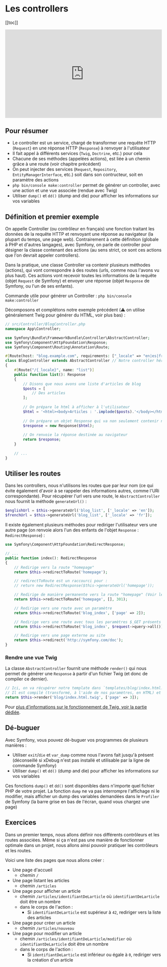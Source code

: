 # Les controllers

[[toc]]

<div style="position: relative; padding-bottom: 56.25%; height: 0;"><iframe src="https://www.loom.com/embed/12a92f13e0354bfcbfc291f50222ca51" frameborder="0" webkitallowfullscreen mozallowfullscreen allowfullscreen style="position: absolute; top: 0; left: 0; width: 100%; height: 100%;"></iframe></div>

## Pour résumer

- Le controller est un service, chargé de transformer une requête HTTP (`Request`) en une réponse HTTP (`Response`) à renvoyer à l'utilisateur
- Il fait appel à différents services (`Twig`, `Doctrine`, etc.) pour cela
- Chacune de ses méthodes (appelées actions), est liée à un chemin grâce à une route (voir chapitre précédent)
- On peut injecter des services (`Request`, `Repository`, `EntityManagerInterface`, etc.) soit dans son contructeur, soit en paramètre des actions
- `php bin/console make:controller` permet de générer un controller, avec une action et une vue associée (rendue avec Twig)
- Utiliser `dump()` et `dd()` (dump and die) pour afficher les informations sur vos variables

## Définition et premier exemple

On appelle Controller (ou contrôleur en français) une fonction traitant les données de la requête HTTP et renvoyant une réponse au navigateur (la plupart du temps, une page web). Contrairement à cette définition (globale à PHP et d'autres langages), avec Symfony, on parle de controller pour désigner la classe contenant des actions (au sens strict, ce sont ces actions que l'on devrait appeler controllers).

Dans la pratique, une classe Controller va contenir plusieurs méthodes (actions), qui vont correspondre à des routes (urls, comme nous l'avons vu plus haut). Ces actions vont recevoir toutes les informations de la requête (objet `Request` de Symfony) et envoyer une réponse (objet `Response` de Symfony, ou l'un de ses enfants).

Commande utile pour générer un Controller : `php bin/console make:controller`

Décomposons et complétons notre exemple précédent (:warning: on utilise généralement Twig pour générer du HTML, voir plus bas) :

```php
// src/Controller/BlogController.php
namespace App\Controller;

use Symfony\Bundle\FrameworkBundle\Controller\AbstractController;
use Symfony\Component\HttpFoundation\Response;
use Symfony\Component\Routing\Annotation\Route;

#[Route(host: "blog.example.com", requirements: ["_locale" => "en|es|fr"], name: "blog_"]
class BlogController extends AbstractController // Notre controller hérite du AbstractController de Symfony, ce qui nous permet d'avoir plusieurs méthodes très utiles. Ca n'est toutefois pas obligatoire, nous pourrions tout à fait définir des controllers qui n'étendent pas AbstractController.
{
    #[Route("/{_locale}", name: "list")]
    public function list(): Response
    {
        // Disons que nous avons une liste d'articles de blog
        $posts = [
            // Des articles
        ];
        
        // On prépare le html à afficher à l'utilisateur
        $html = '<html><body>Articles : '.implode($posts).'</body></html>';
        
        // On prépare un objet Response qui va non seulement contenir notre html, mais également toutes les informations HTTP nécessaires (headers par exemple)
        $response = new Response($html);
        
        // On renvoie la réponse destinée au navigateur
        return $response;
    }
    
    // ...
}
```

## Utiliser les routes

Dans les controllers, nous n'utilisons les routes que par leur nom (ce qui évite également d'avoir à se rappeler des informations autres, comme l'URi correspondante).
Pour récupérer l'url vers une route, le `AbstractController` nous fournit la méthode `generateUrl()` :

```php
$englishUrl = $this->generateUrl('blog_list', ['_locale' => 'en']);
$frenchUrl = $this->generateUrl('blog_list', ['_locale' => 'fr']);
```

Il existe également plusieurs méthodes pour rediriger l'utilisateur vers une autre page (on renvoie alors l'un des enfants de l'objet `Response` : `RedirectResponse`) :

```php
use Symfony\Component\HttpFoundation\RedirectResponse;

// ...
public function index(): RedirectResponse
{
    // Redirige vers la route "homepage"
    return $this->redirectToRoute('homepage');

    // redirectToRoute est un raccourci pour :
    // return new RedirectResponse($this->generateUrl('homepage'));

    // Redirige de manière permanente vers la route "homepage" (Voir le statut HTTP 301)
    return $this->redirectToRoute('homepage', [], 301);

    // Redirige vers une route avec un paramètre
    return $this->redirectToRoute('blog_index', ['page' => 2]);

    // Redirige vers une route avec tous les paramètres $_GET présents
    return $this->redirectToRoute('blog_index', $request->query->all());

    // Redirige vers une page externe au site
    return $this->redirect('http://symfony.com/doc');
}
```

### Rendre une vue Twig

La classe `AbstractController` fournit une méthode `render()` qui nous permet de générer une `Response` à partir d'un fichier Twig (et donc de compiler ce dernier).

```php
// Ici, on va récupérer notre template dans `templates/blog/index.html.twig`
// Il est compilé (transformé, à l'aide de nos paramètres, en HTML) et renvoyé dans un objet Response
return $this->render('blog/index.html.twig', ['page' => 3]);
```

Pour [plus d'informations sur le fonctionnement de Twig, voir la partie dédiée]().

## Dé-buguer

Avec Symfony, vous pouvez dé-buguer vos programmes de plusieurs manières :
- Utiliser `exit`/`die` et `var_dump` comme nous l'avons fait jusqu'à présent (déconseillé si xDebug n'est pas installé et utilisable par la ligne de commande Symfony)
- Utiliser `dump()` et `dd()` (dump and die) pour afficher les informations sur vos variables

Ces fonctions `dump()` et `dd()` sont disponibles dans n'importe quel fichier PHP de votre projet.
La fonction `dump` ne va pas interrompre l'affichage ni le modifier, mais afficher un dump des variables demandées dans le `Profiler` de Symfony (la barre grise en bas de l'écran, quand vous chargez une page)

## Exercices

Dans un premier temps, nous allons définir nos différents contrôleurs et les routes associées. 
Même si ça n'est pas une manière de fonctionner optimale dans un projet, nous allons ainsi pouvoir pratiquer les contrôleurs et les routes.

Voici une liste des pages que nous allons créer :
- Une page d'accueil
  - chemin `/`
- Une page listant les articles
  - chemin `/articles`
- Une page pour afficher un article
  - chemin `/articles/identifiantDeLarticle` où `identifiantDeLarticle` doit être un nombre
  - dans le corps de l'action : 
    - Si `identifiantDeLarticle` est supérieur à `42`, rediriger vers la liste des articles
- Une page pour créer un article
  - chemin `/articles/nouveau`
- Une page pour modifier un article
  - chemin `/articles/identifiantDeLarticle/modifier` où `identifiantDeLarticle` doit être un nombre
  - dans le corps de l'action : 
    - Si `identifiantDeLarticle` est inférieur ou égale à `0`, rediriger vers la création d'un article

